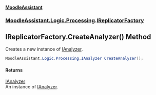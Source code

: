 #### [MoodleAssistant](index.md 'index')
### [MoodleAssistant.Logic.Processing](MoodleAssistant.Logic.Processing.md 'MoodleAssistant.Logic.Processing').[IReplicatorFactory](MoodleAssistant.Logic.Processing.IReplicatorFactory.md 'MoodleAssistant.Logic.Processing.IReplicatorFactory')

## IReplicatorFactory.CreateAnalyzer() Method

Creates a new instance of [IAnalyzer](MoodleAssistant.Logic.Processing.IAnalyzer.md 'MoodleAssistant.Logic.Processing.IAnalyzer').

```csharp
MoodleAssistant.Logic.Processing.IAnalyzer CreateAnalyzer();
```

#### Returns
[IAnalyzer](MoodleAssistant.Logic.Processing.IAnalyzer.md 'MoodleAssistant.Logic.Processing.IAnalyzer')  
An instance of [IAnalyzer](MoodleAssistant.Logic.Processing.IAnalyzer.md 'MoodleAssistant.Logic.Processing.IAnalyzer').